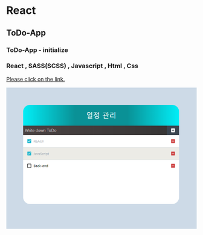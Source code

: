 # React

## ToDo-App

### ToDo-App - initialize

### React , SASS(SCSS) , Javascript , Html , Css 

[Please click on the link.](https://wondonghwi.github.io/ToDo-App)

<img src="capture.PNG">

